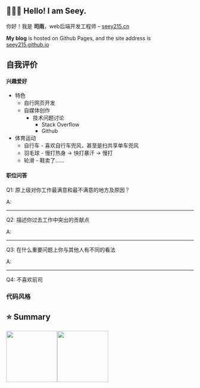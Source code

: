 ## 🧑🏻‍💻 Hello! I am Seey.

你好！我是 <strong>司雨</strong>，web后端开发工程师 –
<a href="https://seey215.cn/ ">seey215.cn</a>

**My blog** is hosted on Github Pages, and the site address is
<a href="https://seey215.github.io/Seey215/">seey215.github.io</a>

## 自我评价

#### 兴趣爱好

 - 特色
   - 自行网页开发
   - 自媒体创作
     - 技术问题讨论
       - Stack Overflow
       - Github
 - 体育运动
   - 自行车 - 喜欢自行车兜风，甚至是扫共享单车兜风
   - 羽毛球 - 慢打热身 -> 快打暴汗 -> 慢打
   - 轮滑 - 鞋卖了......

#### 职位问答

Q1: 原上级对你工作最满意和最不满意的地方及原因？

A:

---

Q2: 描述你过去工作中突出的贡献点

A:

---

Q3: 在什么重要问题上你与其他人有不同的看法

A:

---

Q4: 不喜欢前司


### 代码风格

## ⭐ Summary 

<img align="" height="137px" src="https://github-readme-stats.vercel.app/api?username=Seey215&hide_title=false&hide_border=true&show_icons=true&include_all_commits=true&line_height=21&bg_color=0,EC6C6C,FFD479,FFFC79,73FA79&theme=graywhite&locale=cn" /><img align="" height="137px" src="https://github-readme-stats.vercel.app/api/top-langs/?username=Seey215&hide_title=true&hide_border=true&layout=compact&bg_color=0,73FA79,73FDFF,D783FF&theme=graywhite&locale=cn" />
